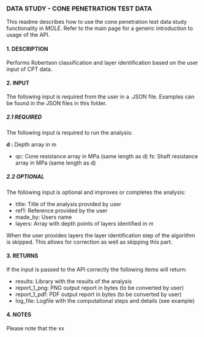 ### **DATA STUDY - CONE PENETRATION TEST DATA**

This readme describes how to use the cone penetration test data study
functionality in *MOLE*. Refer to the main page for a generic introduction to
usage of the API.

#### 1. DESCRIPTION

Performs Robertson classification and layer identification based on the
user input of CPT data.

#### 2. INPUT

The following input is required from the user in a .JSON file. Examples can
be found in the JSON files in this folder.

##### 2.1 REQUIRED

The following input is required to run the analysis:

**d :**  Depth array in m
* qc: Cone resistance array in MPa (same length as d)
fs: Shaft resistance array in MPa (same length as d)

##### 2.2 OPTIONAL

The following input is optional and improves or completes the analysis:

* title: Title of the analysis provided by user
* ref1: Reference provided by the user
* made_by: Users name
* layers: Array with depth points of layers identified in m

When the user provides layers the layer identification step of the algorithm
is skipped. This allows for correction as well as skipping this part.

#### 3. RETURNS

If the input is passed to the API correctly the following items will return:

* results: Library with the results of the analysis
* report_1_png: PNG output report in bytes (to be converted by user)
* report_1_pdf: PDF output report in bytes (to be converted by user)
* log_file: Logfile with the computational steps and details (see example)

#### 4. NOTES

Please note that the xx
